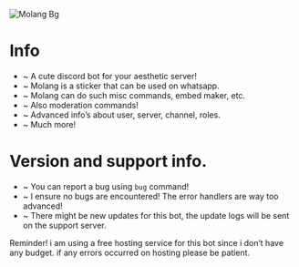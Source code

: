 <img src='https://cdn.discordapp.com/attachments/903675230030012501/906051732625309726/IMG_2629.png' alt='Molang Bg'></img>

# Info

- ~ A cute discord bot for your aesthetic server!
- ~ Molang is a sticker that can be used on whatsapp.
- ~ Molang can do such misc commands, embed maker, etc.
- ~ Also moderation commands!
- ~ Advanced info’s about user, server, channel, roles.
- ~ Much more!

# Version and support info.
- ~ You can report a bug using `bug` command!
- ~ I ensure no bugs are encountered! The error handlers are way too advanced!
- ~ There might be new updates for this bot, the update logs will be sent on the support server.

Reminder! i am using a free hosting service for this bot since i don’t have any budget. if any errors occurred on hosting please be patient.
